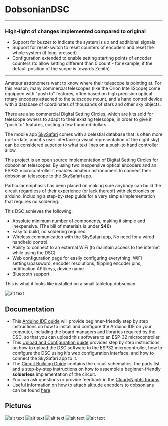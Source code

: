 # DobsonianDSC

---
### High-light of changes implemented compared to original
* Support for buzzer to indicate the system is up and additional signals
* Support for reset-switch to reset counters of encoders and reset the whole system (if long-pressed)
* Configuration extended to enable setting starting points of encoder counters (to allow setting different than 0 count - for example, if the default position of the scope is towards Zenith)
---
Amateur astronomers want to know where their telescope is pointing at. For this reason, many commercial telescopes (like the Orion IntelliScope) come equipped with "push to" features, often based on high precision optical rotary encoders attached to the telescope mount, and a hand control device with a database of coordinates of thousands of stars and other sky objects.

There are also commercial Digital Setting Circles, which are kits sold for telescope owners to adapt to their existing telescope, in order to give it "push to" features, costing a few hundred dollars.

The mobile app [SkySafari](https://skysafariastronomy.com/) comes with a celestial database that is often more up-to-date, and it's user interface (a visual representation of the night sky) can be considered superior to what text lines on a push-to hand controller allow.

This project is an open source implementation of Digital Setting Circles for dobsonian telescopes. By using two inexpensive optical encoders and an ESP32 microcontroller it enables amateur astronomers to connect their dobsonian telescope to the SkySafari app.

Particular emphasis has been placed on making sure anybody can build the circuit regardless of their experience (or lack thereof) with electronics or arduino, including a step-by-step guide for a very simple implementation that requires no soldering.

This DSC achieves the following:

* Absolute minimum number of components, making it simple and inexpensive. (The bill of materials is under **$40**)
* Easy to build, no soldering required.
* Wireless communication with the SkySafari app, No need for a wired handheld control.
* Ability to connect to an external WiFi (to maintain access to the internet while using the DSC)
* Web configuration page for easily configuring everything: WiFi settings/password, encoder resolutions, flipping encoder pins, notification API/keys, device name.
* Bluetooth support.

This is what it looks like installed on a small tabletop dobsonian:

![alt text](https://github.com/vlaate/DobsonianDSC/blob/master/img/full.jpg "Mini Dob with DSC")


## Documentation

  * This [Arduino IDE guide](https://github.com/vlaate/DobsonianDSC/blob/master/docs/ArduinoIDE.md) will provide beginner-friendly step by step instructions on how to install and configure the Arduino IDE on your computer, including the board managers and libraries required by the DSC, so that you can upload this software to an ESP-32 microcontroller.
  * This [Upload and Configuration guide](https://github.com/vlaate/DobsonianDSC/blob/master/docs/UploadConfigure.md) provides step by step instructions on how to upload the DSC software to the ESP32 microcontroller, how to configure the DSC using it's web configuration interface, and how to connect the SkySafari app to it.
  * The [Circuit Building Guide](https://github.com/vlaate/DobsonianDSC/blob/master/docs/Solderless.md) contains the circuit schematics, the parts list and a step-by-step instructions on how to assemble a beginner-friendly **solderless** implementation of the circuit.
  * You can ask questions or provide feedback in the [CloudyNights forums](https://www.cloudynights.com/topic/589521-37-dobsonian-dsc-for-diy-makers/).
  * Useful information on how to attach altitude encoders to dobsonians can be found [here](https://www.cloudynights.com/topic/772803-how-to-attach-altitude-encoders-to-dobsonians/)

## Pictures

![alt text](https://github.com/vlaate/DobsonianDSC/blob/master/img/full_close.jpg "Close up AZ")
![alt text](https://github.com/vlaate/DobsonianDSC/blob/master/img/Alt_encoder_1.jpg "Alt Encoder 1")
![alt text](https://github.com/vlaate/DobsonianDSC/blob/master/img/Alt_encoder_2.jpg "Alt Encoder 2")
![alt text](https://github.com/vlaate/DobsonianDSC/blob/master/img/components.jpg "Components")
![alt text](https://github.com/vlaate/DobsonianDSC/blob/master/img/webConfig_sm.png "Web Configuration")


